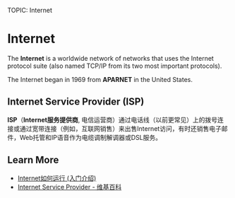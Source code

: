 TOPIC: Internet

# Internet

The **Internet** is a worldwide network of networks that uses the Internet protocol suite (also named
TCP/IP from its two most important protocols).

The Internet began in 1969 from **APARNET** in the United States.

## Internet Service Provider (ISP)

**ISP**（**Internet服务提供商**, 电信运营商）通过电话线（以前更常见）上的拨号连接或通过宽带连接（例如，互联网销售）来出售Internet访问，有时还销售电子邮件，Web托管和IP语音作为电缆调制解调器或DSL服务。

## Learn More

- [Internet如何运行 (入门介绍)](https://wiki.developer.mozilla.org/en-US/Learn/How_the_Internet_works)
- [Internet Service Provider - 维基百科](https://en.wikipedia.org/wiki/Internet%20service%20provider)
